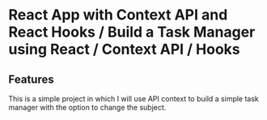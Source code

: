 # React App with Context API and React Hooks / Build a Task Manager using React / Context API / Hooks

## Features
This is a simple project in which I will use API context to build a simple task manager with the option to change the subject.